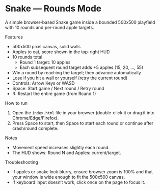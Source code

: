 # Snake — Rounds Mode

A simple browser-based Snake game inside a bounded 500x500 playfield with 10 rounds and per-round apple targets.

Features
- 500x500 pixel canvas, solid walls
- Apples to eat, score shown in the top-right HUD
- 10 rounds total
  - Round 1 target: 10 apples
  - Each subsequent round target adds +5 apples (15, 20, ..., 55)
- Win a round by reaching the target; then advance automatically
- Lose if you hit a wall or yourself (retry the current round)
- Controls: Arrow Keys or WASD
- Space: Start game / Next round / Retry round
- R: Restart the entire game (from Round 1)

How to run
1. Open the `index.html` file in your browser (double-click it or drag it into Chrome/Edge/Firefox).
2. Press Space to start, then Space to start each round or continue after crash/round complete.

Notes
- Movement speed increases slightly each round.
- The HUD shows: Round N and Apples: current/target.

Troubleshooting
- If apples or snake look blurry, ensure browser zoom is 100% and that your window is wide enough to fit the 500x500 canvas.
- If keyboard input doesn’t work, click once on the page to focus it.
